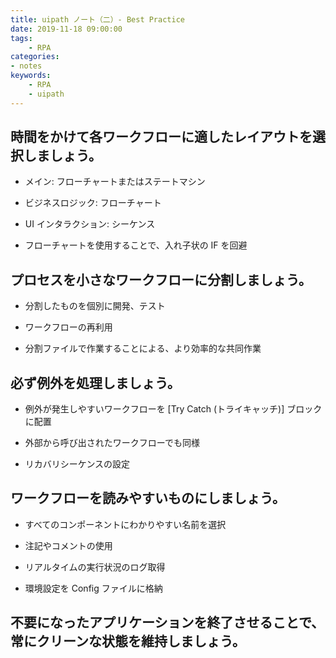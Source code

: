 ```yaml
---
title: uipath ノート（二）- Best Practice
date: 2019-11-18 09:00:00
tags:
    - RPA
categories:
- notes
keywords:
    - RPA
    - uipath
---
```


## 時間をかけて各ワークフローに適したレイアウトを選択しましょう。

* メイン: フローチャートまたはステートマシン

* ビジネスロジック: フローチャート

* UI インタラクション: シーケンス

* フローチャートを使用することで、入れ子状の IF を回避

## プロセスを小さなワークフローに分割しましょう。

* 分割したものを個別に開発、テスト

* ワークフローの再利用

* 分割ファイルで作業することによる、より効率的な共同作業

## 必ず例外を処理しましょう。

* 例外が発生しやすいワークフローを [Try Catch (トライキャッチ)] ブロックに配置

* 外部から呼び出されたワークフローでも同様

* リカバリシーケンスの設定

## ワークフローを読みやすいものにしましょう。

* すべてのコンポーネントにわかりやすい名前を選択

* 注記やコメントの使用

* リアルタイムの実行状況のログ取得

* 環境設定を Config ファイルに格納

## 不要になったアプリケーションを終了させることで、常にクリーンな状態を維持しましょう。

